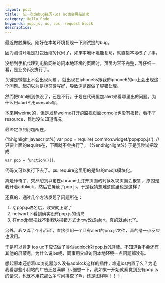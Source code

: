 ```yaml
---
layout: post
title:  记一次debug经历-ios uc也会屏蔽请求
category: Hello Code
keywords: pop.js, uc, ios, request block
description: 
---
```


最近做触屏版，刚好在本地环境复现一下测试提的bug。

因为测试环境是打包压缩的代码了，如果本地环境能复现，就直接本地改了了事。

没想到手机代理到电脑网络访问本地环境的页面时，页面内容不完整，再仔细一看，是业务js没执行了。

关键是微信上不会出现问题 ，就出现在iphone5s跟我的iphone6的uc上会出现这个问题。起初以为是标签没写好，导致浏览器做了容错处理。

然而把html删到快没了，还是不行。于是在代码里加alert来看哪里出的问题。为什么用alert不用console呢。

本来用weirne的，但是发现weirne打开的监视页面console也没有报错，看不了resource，我也没法知道情况。

最终定位到问题所在。

{%highlight javascript%}
var pop = require('common:widget/pop/pop.js');
//只要上面的require在，下面就不会执行了。
{%endhighlight%}
于是我尝试把改成
~~~
var pop = function(){};
~~~
代码又可以执行下去了。ps: require这里用的是fis的modjs模块化。

真是神奇了，突然想到以前在chrome上打开页面的时候发现页面会报错 ，原因是我开着adblock，然后它屏蔽了pop.js，于是我猜想难道这里也是这样？

还真的，通过几个方法发现了问题所在：

1. 给pop.js改名后，效果就正常了
2. network下看到确实没有pop.js的请求
3. 在modjs里把找不到模块报错方式throw改成alert，真的就alert了。

另外，我又弄了个小页面，直接引用一个只有alert的pop.js文件，真的是一点反应也没用。

于是可以肯定 ios uc下应该做了类似adblock对pop.js的屏蔽。不知道会不会还有其他的屏蔽呢，为什么说ios呢，同事用安卓访问本地环境一点问题都没有。

想起原本还想着uc浏览器怎么没有adblock这样的插件，难道ios内置了么？为毛我看那些小网站的广告还是满屏飞~细想一下，我如果一开始就察觉到没有pop.js的请求，也就不用花那么多时间排查了啊，还是图样啊！！！
